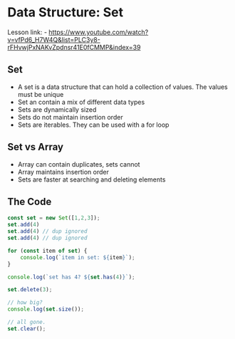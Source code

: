 # Data Structure: Set

Lesson link:
    - https://www.youtube.com/watch?v=vfPd6_H7W4Q&list=PLC3y8-rFHvwjPxNAKvZpdnsr41E0fCMMP&index=39

## Set

- A set is a data structure that can hold a collection of values. The 
  values must be unique
- Set an contain a mix of different data types
- Sets are dynamically sized
- Sets do not maintain insertion order
- Sets are iterables. They can be used with a for loop

## Set vs Array

- Array can contain duplicates, sets cannot
- Array maintains insertion order
- Sets are faster at searching and deleting elements

## The Code

```javascript
const set = new Set([1,2,3]);
set.add(4)
set.add(4) // dup ignored
set.add(4) // dup ignored

for (const item of set) {
    console.log(`item in set: ${item}`);
}

console.log(`set has 4? ${set.has(4)}`);

set.delete(3);

// how big?
console.log(set.size());

// all gone.
set.clear();
```